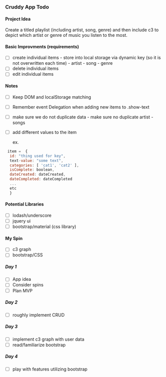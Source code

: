 ### Cruddy App Todo

#### Project Idea
  Create a titled playlist (including artist, song, genre) and then include c3 to depict which artist or genre of music you listen to the most.

#### Basic Improvments (requirements)

- [ ] create individual items
      - store into local storage via dynamic key (so it is not overwritten each time)
      - artist - song - genre
- [ ] delete individual items
- [ ] edit individual items

#### Notes
- [ ] Keep DOM and localStorage matching 
- [ ] Remember event Delegation when adding new items to .show-text
- [ ] make sure we do not duplicate data
      - make sure no duplicate artist - songs
- [ ] add different values to the item

  ex.
```javascript
 item =  {
  id: "thing used for key",
  text-value: "some text",
  categories: [ 'cat1', 'cat2' ],
  isComplete: boolean,
  dateCreated: dateCreated,
  dateCompleted: dateCompleted
  ...
  etc
  }
```

#### Potential Libraries
- [ ] lodash/underscore
- [ ] jquery ui
- [ ] bootstrap/material (css library)

#### My Spin
- [ ] c3 graph
- [ ] bootstrap/CSS 

##### Day 1
- [ ] App idea
- [ ] Consider spins
- [ ] Plan MVP

##### Day 2
- [ ] roughly implement CRUD

##### Day 3
- [ ] implement c3 graph with user data
- [ ] read/familiarize bootstrap

##### Day 4
- [ ] play with features utilizing bootstrap


